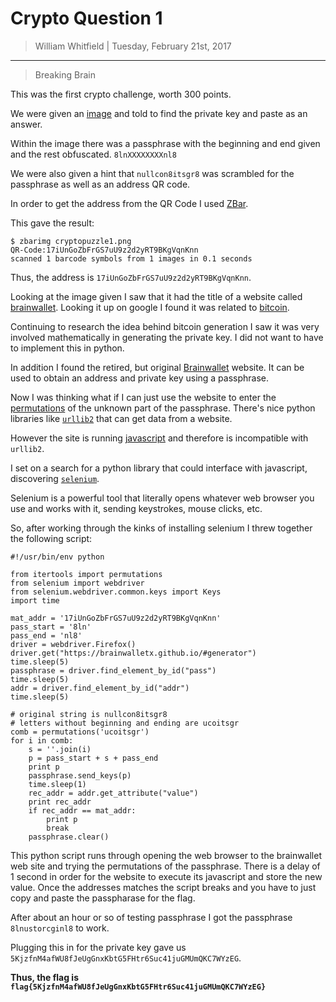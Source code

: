 Crypto Question 1
========

> William Whitfield | Tuesday, February 21st, 2017

--------------------------------------------

> Breaking Brain
 
This was the first crypto challenge, worth 300 points.

We were given an [image](cryptopuzzle1.png) and told to find the private key and paste as an answer.

Within the image there was a passphrase with the beginning and end given and the rest obfuscated. `8lnXXXXXXXXnl8`

We were also given a hint that `nullcon8itsgr8` was scrambled for the passphrase as well as an address QR code.

In order to get the address from the QR Code I used [ZBar][zbar].

This gave the result:
```
$ zbarimg cryptopuzzle1.png
QR-Code:17iUnGoZbFrGS7uU9z2d2yRT9BKgVqnKnn
scanned 1 barcode symbols from 1 images in 0.1 seconds
```

Thus, the address is `17iUnGoZbFrGS7uU9z2d2yRT9BKgVqnKnn`.

Looking at the image given I saw that it had the title of a website called [brainwallet][brainwallet]. Looking it up on google I found it was related to [bitcoin][bitcoin].

Continuing to research the idea behind bitcoin generation I saw it was very involved mathematically in generating the private key. I did not want to have to implement this in python.

In addition I found the retired, but original [Brainwallet][brainwalletio] website. It can be used to obtain an address and private key using a passphrase.

Now I was thinking what if I can just use the website to enter the [permutations][permutations] of the unknown part of the passphrase. There's nice python libraries like [`urllib2`][urllib2] that can get data from a website.

However the site is running [javascript][javascript] and therefore is incompatible with `urllib2`.

I set on a search for a python library that could interface with javascript, discovering [`selenium`][selenium].

Selenium is a powerful tool that literally opens whatever web browser you use and works with it, sending keystrokes, mouse clicks, etc.

So, after working through the kinks of installing selenium I threw together the following script:
```
#!/usr/bin/env python

from itertools import permutations
from selenium import webdriver
from selenium.webdriver.common.keys import Keys
import time

mat_addr = '17iUnGoZbFrGS7uU9z2d2yRT9BKgVqnKnn'
pass_start = '8ln'
pass_end = 'nl8'
driver = webdriver.Firefox()
driver.get("https://brainwalletx.github.io/#generator")
time.sleep(5)
passphrase = driver.find_element_by_id("pass")
time.sleep(5)
addr = driver.find_element_by_id("addr")
time.sleep(5)

# original string is nullcon8itsgr8
# letters without beginning and ending are ucoitsgr
comb = permutations('ucoitsgr')
for i in comb:
    s = ''.join(i)
    p = pass_start + s + pass_end
    print p
    passphrase.send_keys(p)
    time.sleep(1)
    rec_addr = addr.get_attribute("value")
    print rec_addr
    if rec_addr == mat_addr:
        print p
        break
    passphrase.clear()
```

This python script runs through opening the web browser to the brainwallet web site and trying the permutations of the passphrase. There is a delay of 1 second in order for the website to execute its javascript and store the new value. Once the addresses matches the script breaks and you have to just copy and paste the passpharase for the flag.

After about an hour or so of testing passphrase I got the passphrase `8lnustorcginl8` to work.

Plugging this in for the private key gave us `5KjzfnM4afWU8fJeUgGnxKbtG5FHtr6Suc41juGMUmQKC7WYzEG`.

__Thus, the flag is `flag{5KjzfnM4afWU8fJeUgGnxKbtG5FHtr6Suc41juGMUmQKC7WYzEG}`__

[zbar]: http://zbar.sourceforge.net/
[brainwallet]: https://en.bitcoin.it/wiki/Brainwallet
[bitcoin]: https://en.wikipedia.org/wiki/Bitcoin
[brainwalletio]: http://brainwalletx.github.io/
[permutations]: https://en.wikipedia.org/wiki/Permutation
[urllib2]: https://docs.python.org/2/library/urllib2.html
[javascript]: https://en.wikipedia.org/wiki/JavaScript
[selenium]: https://pypi.python.org/pypi/selenium